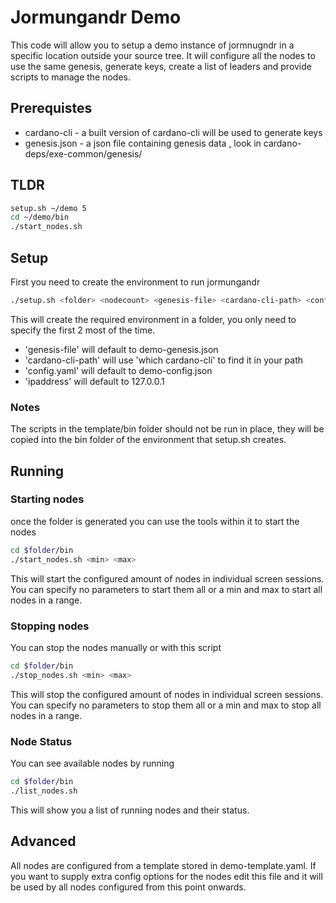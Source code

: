 # Jormungandr Demo

This code will allow you to setup a demo instance of jormnugndr
in a specific location outside your source tree. It will configure
all the nodes to use the same genesis, generate keys, create a list
of leaders and provide scripts to manage the nodes.

## Prerequistes

* cardano-cli - a built version of cardano-cli will be used to generate keys
* genesis.json - a json file containing genesis data , look in cardano-deps/exe-common/genesis/

## TLDR

```bash
setup.sh ~/demo 5
cd ~/demo/bin
./start_nodes.sh
```

## Setup

First you need to create the environment to run jormungandr

```bash
./setup.sh <folder> <nodecount> <genesis-file> <cardano-cli-path> <config.yaml> <ipaddress>
```

This will create the required environment in a folder, you only need to specify
the first 2 most of the time. 

* 'genesis-file' will default to demo-genesis.json
* 'cardano-cli-path' will use 'which cardano-cli' to find it in your path
* 'config.yaml'  will default to demo-config.json
* 'ipaddress' will default to 127.0.0.1

### Notes

The scripts in the template/bin folder should not be run in place, they will be copied
into the bin folder of the environment that setup.sh creates. 

## Running 

### Starting nodes

once the folder is generated you can use the tools within it to start the nodes

```bash
cd $folder/bin
./start_nodes.sh <min> <max>
```

This will start the configured amount of nodes in individual screen sessions.
You can specify no parameters to start them all or a min and max to start all nodes in a range. 

### Stopping nodes

You can stop the nodes manually or with this script

```bash
cd $folder/bin
./stop_nodes.sh <min> <max>
```

This will stop the configured amount of nodes in individual screen sessions.
You can specify no parameters to stop them all or a min and max to stop all nodes in a range.


### Node Status

You can see available nodes by running

```bash
cd $folder/bin
./list_nodes.sh
```

This will show you a list of running nodes and their status.

## Advanced

All nodes are configured from a template stored in demo-template.yaml.
If you want to supply extra config options for the nodes edit this file
and it will be used by all nodes configured from this point onwards.
